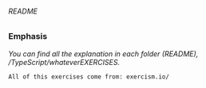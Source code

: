 ###### README


### Emphasis
*You can find all the explanation in each folder (README), /TypeScript/whateverEXERCISES.*

    All of this exercises come from: exercism.io/

